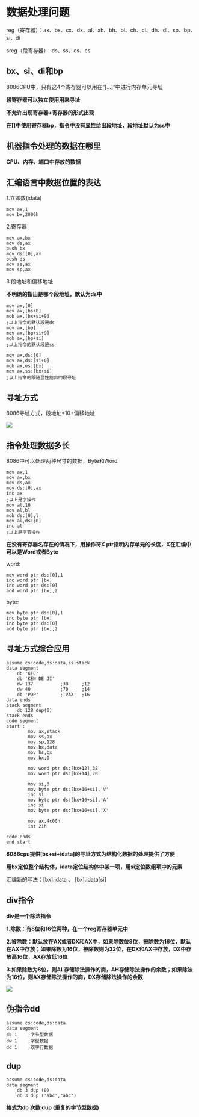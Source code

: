 # 数据处理问题

reg（寄存器）：ax、bx、cx、dx、al、ah、bh、bl、ch、cl、dh、dl、sp、bp、si、di

sreg（段寄存器）：ds、ss、cs、es

## bx、si、di和bp

8086CPU中，只有这4个寄存器可以用在“[...]”中进行内存单元寻址

**段寄存器可以独立使用用来寻址**

**不允许出现寄存器+寄存器的形式出现**

**在[]中使用寄存器bp，指令中没有显性给出段地址，段地址默认为ss中**





## 机器指令处理的数据在哪里

**CPU、内存、端口中存放的数据**



## 汇编语言中数据位置的表达

1.立即数(idata)

```assembly
mov ax,1
mov bx,2000h
```

2.寄存器

```assembly
mov ax,bx
mov ds,ax
push bx
mov ds:[0],ax
push ds
mov ss,ax
mov sp,ax
```

3.段地址和偏移地址

**不明确的指出是哪个段地址，默认为ds中**

```assembly
mov ax,[0]
mov ax,[bs+8]
mob ax,[bx+si+9]
;以上指令的默认段是ds
mov ax,[bp]
mov ax,[bp+si+9]
mob ax,[bp+si]
;以上指令的默认段是ss

mov ax,ds:[0]
mov ax,ds:[si+0]
mob ax,es:[bx]
mov ax,ss:[bx+si]
;以上指令的跟随显性给出的段寻址
```





## 寻址方式

8086寻址方式，段地址*10+偏移地址

![](F:\Learn\5Week\Assembly\第八章\img\0.png)





## 指令处理数据多长



8086中可以处理两种尺寸的数据，Byte和Word

```assembly
mov ax,1
mov ax,bx
mov ds,ax
mov ds:[0],ax
inc ax
;以上是字操作
mov al,10
mov al,bl
mob ds:[0],l
mov al,ds:[0]
inc al
;以上是字节操作
```



**在没有寄存器名存在的情况下，用操作符X ptr指明内存单元的长度，X在汇编中可以是Word或者Byte**

word:

```assembly
mov word ptr ds:[0],1
inc word ptr [bx]
inc word ptr ds:[0]
add word ptr [bx],2
```

byte:

```assembly
mov byte ptr ds:[0],1
inc byte ptr [bx]
inc byte ptr ds:[0]
add byte ptr [bx],2
```





## 寻址方式综合应用

```assembly
assume cs:code,ds:data,ss:stack
data segment
	db 'KFC'
	db 'KEN DE JI'
	dw 137			;38		;12
	dw 40			;70		;14	
	db 'PDP'		;'VAX'	;16
data ends
stack segment
	db 128 dup(0)
stack ends
code segment
start : 
		mov ax,stack
		mov ss,ax
		mov sp,128
		mov bx,data
		mov bs,bx
		mov bx,0
		
		mov word ptr ds:[bx+12],38
		mov word ptr ds:[bx+14],70
		
		mov si,0
		mov byte ptr ds:[bx+16+si],'V'
		inc si
		mov byte ptr ds:[bx+16+si],'A'
		inc si
		mov byte ptr ds:[bx+16+si],'X'
		
		mov ax,4c00h
		int 21h
		
code ends
end start 
```

**8086cpu提供[bx+si+idata]的寻址方式为结构化数据的处理提供了方便**

**用bx定位整个结构体，idata定位结构体中某一项，用si定位数组项中的元素**

汇编新的写法：[bx].idata	、	[bx].idata[si]





## div指令

**div是一个除法指令**

**1.除数：有8位和16位两种，在一个reg寄存器单元中**

**2.被除数：默认放在AX或者DX和AX中，如果除数位8位，被除数为16位，默认在AX中存放；如果除数为16位，被除数则为32位，在DX和AX中存放，DX中存放高16位，AX存放低16位**

**3.如果除数为8位，则AL存储除法操作的商，AH存储除法操作的余数；如果除法为16位，则AX存储除法操作的商，DX存储除法操作的余数**

![](F:\Learn\5Week\Assembly\第八章\img\2.png)







## 伪指令dd

```assembly
assume cs:code,ds:data
data segment
db 1	;字节型数据
dw 1	;字型数据
dd 1	;双字行数据
```







## dup

```assembly
assume cs:code,ds:data
data segment
	db 3 dup (0)
	db 3 dup ('abc',"abc")
```

**格式为db 次数 dup (重复的字节型数据)**



